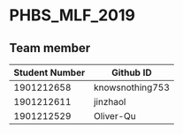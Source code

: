 # PHBS_MLF_2019
## Team member
Student Number | Github ID
------------ | -------------
1901212658 | knowsnothing753
1901212611 | jinzhaol
1901212529 | Oliver-Qu
